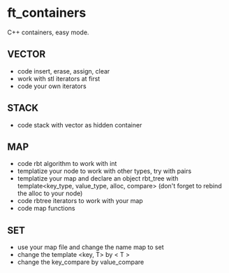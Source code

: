 # ft_containers
C++ containers, easy mode.

## VECTOR

+ code insert, erase, assign, clear
+ work with stl iterators at first
+ code your own iterators

## STACK 

+ code stack with vector as hidden container
   
## MAP

+ code rbt algorithm to work with int
+ templatize your node to work with other types, try with pairs
+ templatize your map and declare an object rbt_tree with template<key_type, value_type, alloc, compare>
   (don't forget to rebind the alloc to your node)
+ code rbtree iterators to work with your map
+ code map functions

## SET 

+ use your map file and change the name map to set
+ change the template <key, T> by < T > 
+ change the key_compare by value_compare

